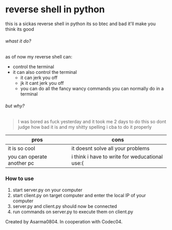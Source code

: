 # reverse shell in python
this is a sickas reverse shell in python its so btec and bad it'll make you think its good

###### whast it do?
as of now my reverse shell can:
* control the terminal
* it can also control the terminal
  * it can jerk you off
  * jk it cant jerk you off
  * you can do all the fancy wancy commands you can normally do in a terminal 
###### but why?
> I was bored as fuck yesterday and it took me  2 days to do this so dont judge how bad it is and my shitty spelling i cba to do it properly

pros           |           cons
---------------|---------------
it is so cool | it doesnt solve all your problems
you can operate another pc | i think i have to write for weducational use:(

### How to use

1. start server.py on your computer
2. start client.py on target computer and enter the local IP of your computer
3. server.py and client.py should now be connected
4. run commands on server.py to execute them on client.py


Created by Asarma0804. In cooperation with Codec04.
